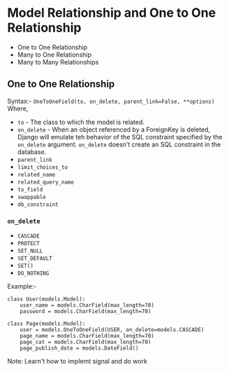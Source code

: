 # Model Relationship and One to One Relationship
-   One to One Relationship
-   Many to One Relationship
-   Many to Many Relationships

## One to One Relationship
Syntax:- `OneToOneField(to, on_delete, parent_link=False, **options)`
Where,
- `to` - The class to which the model is related.
- `on_delete` - When an object referenced by a ForeignKey is deleted, Django will emulate teh behavior of the SQL constraint specified by the `on_delete` argument. `on_delete` doesn't create an SQL constraint in the database.
- `parent_link`
- `limit_choices_to`
- `related_name`
- `related_query_name`
- `to_field`
- `swappable`
- `db_constraint`

### `on_delete`
- `CASCADE`
- `PROTECT`
- `SET_NULL`
- `SET_DEFAULT`
- `SET()`
- `DO_NOTHING`

Example:-
```
class User(models.Model):
    user_name = models.CharField(max_length=70)
    password = models.CharField(max_length=70)

class Page(models.Model):
    user = models.OneToOneField(USER, on_delete=models.CASCADE)
    page_name = models.CharField(max_length=70)
    page_cat = models.CharField(max_length=70)
    page_publish_date = models.DateField()
```


Note: Learn't how to implemt signal and do work
